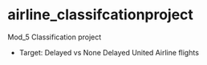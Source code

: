 # airline_classifcationproject

Mod_5 Classification project 

- Target: Delayed vs None Delayed United Airline flights